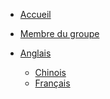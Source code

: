 <!-- navbar docs/_navbar.md -->
- [Accueil]() 
- [Membre du groupe](Fr/navbar/Team/members.md)
  
- [Anglais]()
  - [Chinois](./Cn/)
  - [Français](./Fr/)

